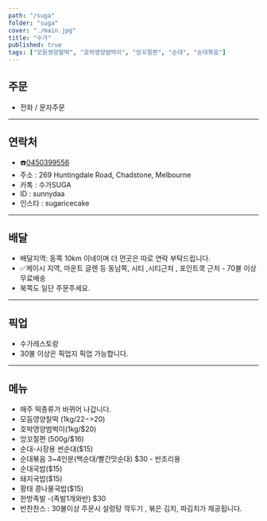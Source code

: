 ```yaml
---
path: "/suga"
folder: "suga"
cover: "./main.jpg"
title: "수가"
published: true
tags: ["모듬영양찰떡", "호박영양범벅이", "앙꼬절편", "순대", "순대볶음"]
---
```


## 주문
- 전화 / 문자주문

---

## 연락처
- ☎️<a href="tel:0450399556">0450399556</a>
- 주소 : 269 Huntingdale Road, Chadstone, Melbourne
- 카톡 : 수가SUGA
- ID : sunnydaa 
- 인스타 : sugaricecake

---

## 배달 
- 배달지역: 동쪽 10km 이네이며 더 먼곳은 따로 연락 부탁드립니다. 
- ✅케이시  지역, 마운트 글렌 등 동남쪽, 시티 ,시티근처 , 포인트쿡 근처 - 70불 이상 무료배송 
- 북쪽도 일단 주문주세요. 

---

## 픽업
- 수가레스토랑 
- 30불 이상은 픽업지 픽업 가능합니다.


---

## 메뉴
- 매주 떡종류가 바뀌어 나갑니다. 
- 모듬영양찰떡 (1kg/$22->$20)
- 호박영양범벅이(1kg/$20)
- 앙꼬절편 (500g/$16)
- 순대-시장용 썬순대($15)
- 순대볶음 3~4인분(백순대/빨간맛순대) $30 - 반조리용
- 순대국밥($15)
- 돼지국밥($15)
- 황태 콩나물국밥($15)
- 한방족발 -(족발1개와반) $30
- 반찬찬스 : 30불이상 주문시 설렁탕 깍두기 , 볶은 김치, 파김치가 제공됩니다. 

